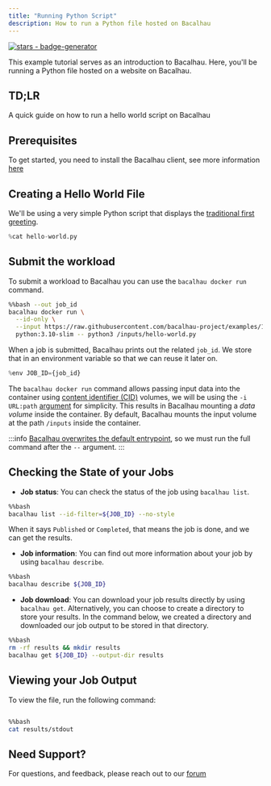 ```yaml
---
title: "Running Python Script"
description: How to run a Python file hosted on Bacalhau
---
```


[![stars - badge-generator](https://img.shields.io/github/stars/bacalhau-project/bacalhau?style=social)](https://github.com/bacalhau-project/bacalhau)

This example tutorial serves as an introduction to Bacalhau. Here, you'll be running a Python file hosted on a website on Bacalhau.

## TD;LR
A quick guide on how to run a hello world script on Bacalhau

## Prerequisites

To get started, you need to install the Bacalhau client, see more information [here](https://docs.bacalhau.org/getting-started/installation)

## Creating a Hello World File

We'll be using a very simple Python script that displays the [traditional first greeting](https://en.wikipedia.org/wiki/%22Hello,_World!%22_program).


```python
%cat hello-world.py
```

## Submit the workload

To submit a workload to Bacalhau you can use the `bacalhau docker run` command.


```bash
%%bash --out job_id
bacalhau docker run \
  --id-only \
  --input https://raw.githubusercontent.com/bacalhau-project/examples/151eebe895151edd83468e3d8b546612bf96cd05/workload-onboarding/trivial-python/hello-world.py \
  python:3.10-slim -- python3 /inputs/hello-world.py
```

When a job is submitted, Bacalhau prints out the related `job_id`. We store that in an environment variable so that we can reuse it later on.


```python
%env JOB_ID={job_id}
```

The `bacalhau docker run` command allows passing input data into the container using [content identifier (CID)](https://github.com/multiformats/cid) volumes, we will be using the `-i URL:path` [argument](https://docs.bacalhau.org/all-flags#docker-run) for simplicity. This results in Bacalhau mounting a *data volume* inside the container. By default, Bacalhau mounts the input volume at the path `/inputs` inside the container.

:::info
[Bacalhau overwrites the default entrypoint](https://github.com/filecoin-project/bacalhau/blob/v0.2.3/cmd/bacalhau/docker_run.go#L64), so we must run the full command after the `--` argument.
:::

## Checking the State of your Jobs

- **Job status**: You can check the status of the job using `bacalhau list`.


```bash
%%bash
bacalhau list --id-filter=${JOB_ID} --no-style
```

When it says `Published` or `Completed`, that means the job is done, and we can get the results.

- **Job information**: You can find out more information about your job by using `bacalhau describe`.


```bash
%%bash
bacalhau describe ${JOB_ID}
```

- **Job download**: You can download your job results directly by using `bacalhau get`. Alternatively, you can choose to create a directory to store your results. In the command below, we created a directory and downloaded our job output to be stored in that directory.


```bash
%%bash
rm -rf results && mkdir results
bacalhau get ${JOB_ID} --output-dir results
```

## Viewing your Job Output

To view the file, run the following command:


```bash

%%bash
cat results/stdout

```

## Need Support?

For questions, and feedback, please reach out to our [forum](https://github.com/filecoin-project/bacalhau/discussions)
